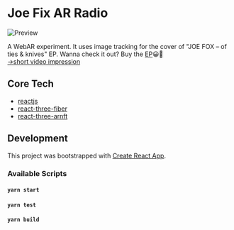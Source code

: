 # Joe Fix AR Radio
![Preview](https://raw.githubusercontent.com/ThomasRutzer/joefix-ar-radio/dev/preview.png)

A WebAR experiment. It uses image tracking for the cover of "JOE FOX – of ties & knives" EP.
Wanna check it out? Buy the [EP](https://joefix1.bandcamp.com/releases)😀🥁\
[→short video impression](https://twitter.com/ThomasRutzer/status/1421545056096378881)

## Core Tech
- [reactjs](https://reactjs.org/)
- [react-three-fiber](https://github.com/pmndrs/react-three-fiber)
- [react-three-arnft](https://github.com/j-era/react-three-arnft)

## Development 
This project was bootstrapped with [Create React App](https://github.com/facebook/create-react-app).

### Available Scripts

#### `yarn start`
#### `yarn test`
#### `yarn build`
